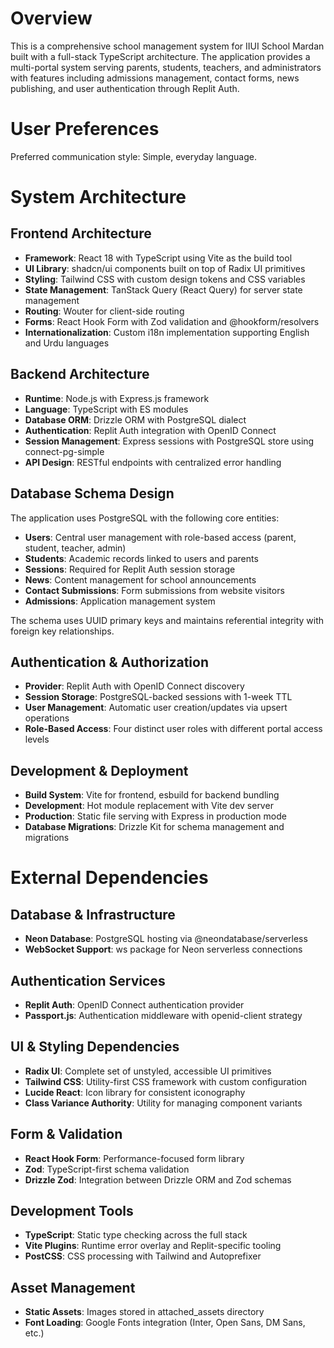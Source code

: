 # Overview

This is a comprehensive school management system for IIUI School Mardan built with a full-stack TypeScript architecture. The application provides a multi-portal system serving parents, students, teachers, and administrators with features including admissions management, contact forms, news publishing, and user authentication through Replit Auth.

# User Preferences

Preferred communication style: Simple, everyday language.

# System Architecture

## Frontend Architecture
- **Framework**: React 18 with TypeScript using Vite as the build tool
- **UI Library**: shadcn/ui components built on top of Radix UI primitives
- **Styling**: Tailwind CSS with custom design tokens and CSS variables
- **State Management**: TanStack Query (React Query) for server state management
- **Routing**: Wouter for client-side routing
- **Forms**: React Hook Form with Zod validation and @hookform/resolvers
- **Internationalization**: Custom i18n implementation supporting English and Urdu languages

## Backend Architecture
- **Runtime**: Node.js with Express.js framework
- **Language**: TypeScript with ES modules
- **Database ORM**: Drizzle ORM with PostgreSQL dialect
- **Authentication**: Replit Auth integration with OpenID Connect
- **Session Management**: Express sessions with PostgreSQL store using connect-pg-simple
- **API Design**: RESTful endpoints with centralized error handling

## Database Schema Design
The application uses PostgreSQL with the following core entities:
- **Users**: Central user management with role-based access (parent, student, teacher, admin)
- **Students**: Academic records linked to users and parents
- **Sessions**: Required for Replit Auth session storage
- **News**: Content management for school announcements
- **Contact Submissions**: Form submissions from website visitors
- **Admissions**: Application management system

The schema uses UUID primary keys and maintains referential integrity with foreign key relationships.

## Authentication & Authorization
- **Provider**: Replit Auth with OpenID Connect discovery
- **Session Storage**: PostgreSQL-backed sessions with 1-week TTL
- **User Management**: Automatic user creation/updates via upsert operations
- **Role-Based Access**: Four distinct user roles with different portal access levels

## Development & Deployment
- **Build System**: Vite for frontend, esbuild for backend bundling
- **Development**: Hot module replacement with Vite dev server
- **Production**: Static file serving with Express in production mode
- **Database Migrations**: Drizzle Kit for schema management and migrations

# External Dependencies

## Database & Infrastructure
- **Neon Database**: PostgreSQL hosting via @neondatabase/serverless
- **WebSocket Support**: ws package for Neon serverless connections

## Authentication Services
- **Replit Auth**: OpenID Connect authentication provider
- **Passport.js**: Authentication middleware with openid-client strategy

## UI & Styling Dependencies
- **Radix UI**: Complete set of unstyled, accessible UI primitives
- **Tailwind CSS**: Utility-first CSS framework with custom configuration
- **Lucide React**: Icon library for consistent iconography
- **Class Variance Authority**: Utility for managing component variants

## Form & Validation
- **React Hook Form**: Performance-focused form library
- **Zod**: TypeScript-first schema validation
- **Drizzle Zod**: Integration between Drizzle ORM and Zod schemas

## Development Tools
- **TypeScript**: Static type checking across the full stack
- **Vite Plugins**: Runtime error overlay and Replit-specific tooling
- **PostCSS**: CSS processing with Tailwind and Autoprefixer

## Asset Management
- **Static Assets**: Images stored in attached_assets directory
- **Font Loading**: Google Fonts integration (Inter, Open Sans, DM Sans, etc.)